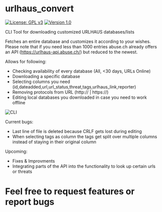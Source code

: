 # urlhaus_convert

[![License: GPL v3](https://img.shields.io/badge/License-GPLv3-blue.svg)](https://www.gnu.org/licenses/gpl-3.0)   [![Version 1.0](https://img.shields.io/badge/Version-1.0-blue)]()

CLI Tool for downloading customized URLHAUS databases/lists

Fetches an entire database and customizes it according to your wishes. Please note that if you need less than 1000 entries abuse.ch already offers an API (https://urlhaus-api.abuse.ch/) but reduced to the newest.


Allows for following:
- Checking availability of every database (All, <30 days, URLs Online)
- Downloading a specific database
- Selecting columns you need (id,dateadded,url,url_status,threat,tags,urlhaus_link,reporter)
- Removing protocols from URL (http:// | https://)
- Editing local databases you downloaded in case you need to work offline

![CLI](https://i.imgur.com/otQM8xO.png "CLI")

Current bugs:
- Last line of file is deleted because CRLF gets lost during editing
- When selecting tags as column the tags get split over multiple columns instead of staying in their original column

Upcoming:
- Fixes & Improvments
- Integrating parts of the API into the functionality to look up certain urls or threats

# Feel free to request features or report bugs
